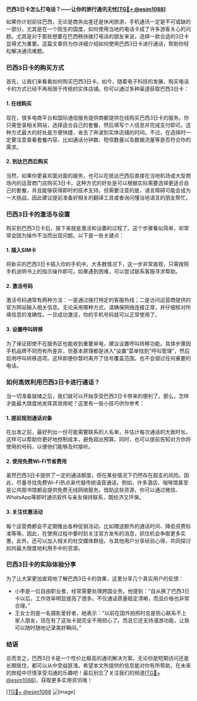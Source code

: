 **巴西3日卡怎么打电话？——让你的旅行通讯无忧[[TG💪+ @esim1088](https://t.me/s/esim1088)]**

如果你计划前往巴西，无论是商务出差还是休闲旅游，手机通讯一定是不可或缺的一部分。尤其是在一个陌生的国度，如何使用当地的电话卡成了许多游客关心的问题。尤其是对于那些想要在巴西畅快拨打电话的朋友来说，选择一款合适的3日卡显得尤为重要。这篇文章将为你详细介绍如何使用巴西3日卡进行通话，帮助你轻松解决通讯难题。

### 巴西3日卡的购买方式

首先，让我们来看看如何购买巴西3日卡。如今，随着电子科技的发展，购买电话卡的方式已经不再局限于传统的实体店铺。你可以通过多种渠道获取巴西3日卡：

#### 1. 在线购买
现在，很多电商平台和国际通信服务提供商都提供在线购买巴西3日卡的服务。你只需登录相关网站，选择适合自己的套餐，然后填写个人信息并完成支付即可。这种方式最大的好处是方便快捷，省去了奔波到实体店铺的时间。不过，在选择时一定要注意查看套餐内容，比如通话分钟数、短信数量以及数据流量等是否符合你的需求。

#### 2. 到达巴西后购买
当然，如果你更喜欢面对面的服务，也可以在抵达巴西后直接在当地机场或大型商场内的运营商门店购买3日卡。这种方式的好处是可以根据实际需要选择更适合自己的套餐，并且能够获得即时的技术支持。但需要注意的是，语言障碍可能会成为一大挑战，因此建议提前准备好相关的翻译工具或者询问懂当地语言的朋友帮忙。

### 巴西3日卡的激活与设置

购买到巴西3日卡后，接下来就是激活和设置的过程了。这个步骤看似简单，却常常会因为操作不当而出现问题。以下是一些关键点：

#### 1. 插入SIM卡
将新买的巴西3日卡插入你的手机中。大多数情况下，这一步非常直观，只需按照手机说明书上的指示操作即可。如果遇到困难，可以尝试联系客服寻求帮助。

#### 2. 激活号码
激活号码通常有两种方法：一是通过拨打特定的客服热线；二是访问运营商提供的官方网站输入相关信息。无论采用哪种方式，请确保网络连接正常，并仔细核对所填信息的准确性。一旦成功激活，你的手机号码就可以正常使用了。

#### 3. 设置呼叫转移
为了保证即使不在服务区也能收到重要来电，建议设置呼叫转移功能。具体步骤因手机品牌不同而有所差异，但基本原理都是进入“设置”菜单找到“呼叫管理”，然后启用呼叫转移选项。这样即便你暂时离开了信号覆盖范围，也不会错过任何重要的电话。

### 如何高效利用巴西3日卡进行通话？

当一切准备就绪之后，我们就可以开始享受巴西3日卡带来的便利了。那么，怎样才能最大限度地发挥其效用呢？这里有一些小技巧供你参考：

#### 1. 提前规划通话对象
在出发之前，最好列出一份可能需要联系的人名单，并估计每次通话的大致时长。这样可以帮助你更好地控制成本，避免超出预算。同时，也可以提前告知对方你将使用的号码，以便他们能够及时接听。

#### 2. 使用免费Wi-Fi节省费用
虽然巴西3日卡提供了一定的通话额度，但在某些情况下仍然存在超支的风险。因此，尽量寻找免费Wi-Fi热点来代替传统语音通话。例如，许多酒店、咖啡馆甚至是公共图书馆都会提供免费无线网络服务。借助这些资源，你可以通过微信、WhatsApp等即时通讯软件与亲友保持联系，既经济又环保。

#### 3. 关注优惠活动
每个运营商都会不定期推出各种促销活动，比如赠送额外的通话时间、降低资费标准等等。因此，在使用过程中要时刻关注官方发布的消息，抓住机会争取更多实惠。此外，还可以加入相关的社交媒体群组，与其他用户分享经验心得，共同探讨如何最大限度地利用手中的资源。

### 巴西3日卡的实际体验分享

为了让大家更加直观地了解巴西3日卡的效果，这里分享几个真实用户的反馈：

- 小李是一位自由职业者，经常需要处理跨国业务。他提到：“自从换了巴西3日卡以后，工作效率明显提高了很多。不仅通话质量稳定清晰，而且价格也非常合理。”
- 王女士则是一名摄影爱好者，她表示：“以前在国外拍照时总是担心联系不上家人朋友，现在有了这张卡就完全不用担心了。而且它还支持漫游功能，让我可以随时随地记录美好瞬间。”

### 结语

总而言之，巴西3日卡是一个性价比极高的通讯解决方案。无论你是短期访问还是长期居住，都可以从中受益匪浅。希望本文所提供的信息能对你有所帮助，在未来的旅程中尽情享受沟通的乐趣吧！最后别忘了关注我们的频道[[TG💪+ @esim1088](https://t.me/s/esim1088)]，获取更多实用资讯哦！

[[TG💪+ @esim1088](https://t.me/s/esim1088) ![Image](https://i.postimg.cc/4NQfJmqS/Snipaste-2025-05-13-00-14-12.png)]